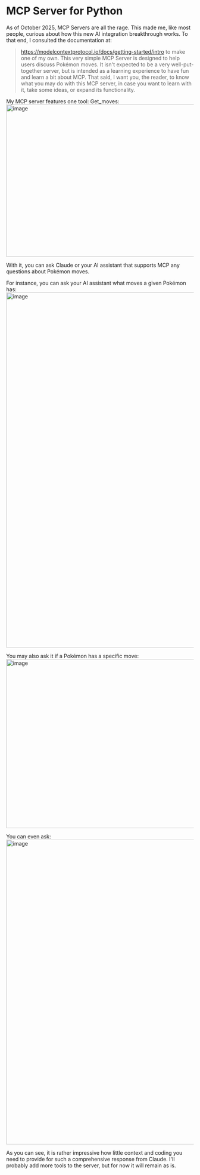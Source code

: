# MCP Server for Python
As of October 2025, MCP Servers are all the rage. This made me, like most people, curious about how this new AI integration breakthrough works. 
To that end, I consulted the documentation at: 
> https://modelcontextprotocol.io/docs/getting-started/intro 
to make one of my own.
This very simple MCP Server is designed to help users discuss Pokémon moves.
It isn't expected to be a very well-put-together server, but is intended as a learning experience to have fun and learn a bit about MCP.
That said, I want you, the reader, to know what you may do with this MCP server, in case you want to learn with it, take some ideas, or expand its functionality.

My MCP server features one tool: Get_moves:
<img width="932" height="408" alt="image" src="https://github.com/user-attachments/assets/78c3d158-8352-43c0-b7d6-7b1946f0a78f" />

With it, you can ask Claude or your AI assistant that supports MCP any questions about Pokémon moves.

For instance, you can ask your AI assistant what moves a given Pokémon has:
<img width="1415" height="952" alt="image" src="https://github.com/user-attachments/assets/712bf9c7-b1de-44ed-985e-fda4945e7f9c" />

You may also ask it if a Pokémon has a specific move:
<img width="1313" height="453" alt="image" src="https://github.com/user-attachments/assets/27e60f20-262e-40c8-9bcf-a93af9343212" />

You can even ask:
<img width="1172" height="817" alt="image" src="https://github.com/user-attachments/assets/dd531ffe-b147-48c0-9436-5366fa960b8e" />

As you can see, it is rather impressive how little context and coding you need to provide for such a comprehensive response from Claude. 
I'll probably add more tools to the server, but for now it will remain as is.


